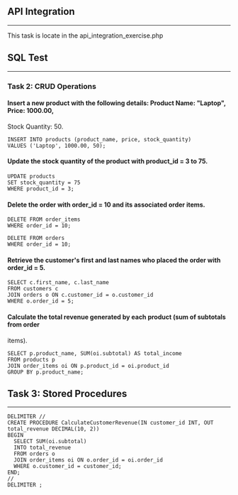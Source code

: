 

## API Integration
***

This task is locate in the api_integration_exercise.php

## SQL Test
***

### Task 2: CRUD Operations
#### Insert a new product with the following details: Product Name: "Laptop", Price: 1000.00,
Stock Quantity: 50.
```
INSERT INTO products (product_name, price, stock_quantity)
VALUES ('Laptop', 1000.00, 50);
```

#### Update the stock quantity of the product with product_id = 3 to 75.
```
UPDATE products
SET stock_quantity = 75
WHERE product_id = 3;
```

#### Delete the order with order_id = 10 and its associated order items.
```
DELETE FROM order_items
WHERE order_id = 10;

DELETE FROM orders
WHERE order_id = 10;
```

#### Retrieve the customer's first and last names who placed the order with order_id = 5.
```
SELECT c.first_name, c.last_name
FROM customers c
JOIN orders o ON c.customer_id = o.customer_id
WHERE o.order_id = 5;
```

#### Calculate the total revenue generated by each product (sum of subtotals from order
items).
```
SELECT p.product_name, SUM(oi.subtotal) AS total_income
FROM products p
JOIN order_items oi ON p.product_id = oi.product_id
GROUP BY p.product_name;
```

## Task 3: Stored Procedures
***

```
DELIMITER //
CREATE PROCEDURE CalculateCustomerRevenue(IN customer_id INT, OUT total_revenue DECIMAL(10, 2))
BEGIN
  SELECT SUM(oi.subtotal)
  INTO total_revenue
  FROM orders o
  JOIN order_items oi ON o.order_id = oi.order_id
  WHERE o.customer_id = customer_id;
END;
//
DELIMITER ;
```